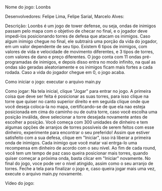Nome do jogo: Loonbs

Desenvolvedores: Felipe Lima, Felipe Sarial, Marcelo Alves:

Descrição: Loonbs é um jogo de tower defense, ou seja, ondas de inimigos passam pelo mapa com o objetivo de checar no final, e o jogador deve impedi-los posicionando torres de defesa que atacam os inimigos. Caso algum inimigo chegue no final, ele subtrairá uma porção da vida do jogador, em um valor dependente de seu tipo. Existem 6 tipos de inimigos, com valores de vida e velocidade de movimento diferentes, e 3 tipos de torres, com valores de dano e preço diferentes. O jogo conta com 11 ondas pré-programadas de inimigos, e depois disso entra no modo infinito, na qual as ondas são geradas aleatoriamente e os inimigos ficam mais fortes a cada rodada. Caso a vida do jogador chegue em 0, o jogo acaba.

Como iniciar o jogo: executar o arquivo main.py

Como jogar: Na tela inicial, clique "Jogar" para entrar no jogo. A primeira coisa que deve ser feita é posicionar as suas torres, para isso clique na torre que quiser no canto superior direito e em seguida clique onde que você deseja coloca-la no mapa, certificando-se de que ela nao esteja posicionada em cima do caminho ou de outra torre, caso você escolha uma posição inválida, deve selecionar a torre desejada novamente antes de escolher a posição. Você começa com 300 unidades de dinheiro e tem algumas opções de arranjos de torres possíveis de serem feitos com esse dinheiro, experimente para encontrar o seu preferido! Assim que estiver satisfeito com a sua defesa, clique em "Iniciar", isso irá liberar a primeira onda de inimigos. Cada inimigo que você matar vai entrga-lo uma recompensa em dinheiro de acordo com o seu nível. Ao fim de cada round, você tem um tempo de paz caso queira posicionar mais torres, quando quiser começar a próxima onda, basta clicar em "Iniciar" novamente. No final do jogo, voce pode ver o nível atingido, assim como o seu arranjo de torres. Feche a tela para finalizar o jogo e, caso queira jogar mais uma vez, execute o arquivo main.py novamente.

Vídeo do jogo: 
